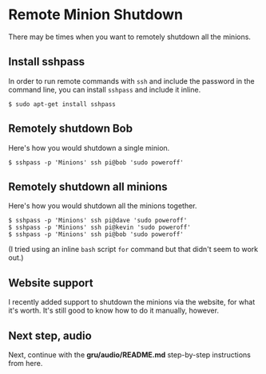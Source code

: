 # Remote Minion Shutdown
There may be times when you want to remotely shutdown all the minions.

## Install sshpass
In order to run remote commands with `ssh` and include the password in the command line, you can install `sshpass` and include it inline.

```
$ sudo apt-get install sshpass
```

## Remotely shutdown Bob
Here's how you would shutdown a single minion.

```
$ sshpass -p 'Minions' ssh pi@bob 'sudo poweroff'
```
## Remotely shutdown all minions
Here's how you would shutdown all the minions together.

```
$ sshpass -p 'Minions' ssh pi@dave 'sudo poweroff'
$ sshpass -p 'Minions' ssh pi@kevin 'sudo poweroff'
$ sshpass -p 'Minions' ssh pi@bob 'sudo poweroff'
```

(I tried using an inline `bash` script `for` command but that didn't seem to work out.)

## Website support
I recently added support to shutdown the minions via the website, for what it's worth. It's still good to know how to do it manually, however.

## Next step, audio
Next, continue with the **gru/audio/README.md** step-by-step instructions from here.
